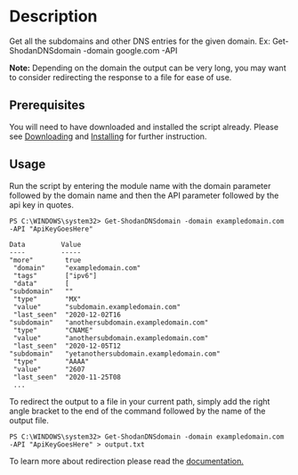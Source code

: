 # Description
Get all the subdomains and other DNS entries for the given domain. Ex: Get-ShodanDNSdomain -domain google.com -API

**Note:** Depending on the domain the output can be very long, you may want to consider redirecting the response to a file for ease of use.
## Prerequisites
You will need to have downloaded and installed the script already. Please see [Downloading](https://github.com/simeononsecurity/Shodan_PS#Download) and [Installing](https://github.com/simeononsecurity/Shodan_PS#Install) for further instruction.

## Usage
Run the script by entering the module name with the domain parameter followed by the domain name and then the API parameter followed by the api key in quotes.

```
PS C:\WINDOWS\system32> Get-ShodanDNSdomain -domain exampledomain.com -API "ApiKeyGoesHere"

Data         Value
----         -----
"more"        true
 "domain"     "exampledomain.com"
 "tags"       ["ipv6"]
 "data"       [
"subdomain"   ""
 "type"       "MX"
 "value"      "subdomain.exampledomain.com"
 "last_seen"  "2020-12-02T16
"subdomain"   "anothersubdomain.exampledomain.com"
 "type"       "CNAME"
 "value"      "anothersubdomain.exampledomain.com"
 "last_seen"  "2020-12-05T12
"subdomain"   "yetanothersubdomain.exampledomain.com"
 "type"       "AAAA"
 "value"      "2607
 "last_seen"  "2020-11-25T08
 ...
```
To redirect the output to a file in your current path, simply add the right angle bracket to the end of the command followed by the name of the output file. 
```
PS C:\WINDOWS\system32> Get-ShodanDNSdomain -domain exampledomain.com -API "ApiKeyGoesHere" > output.txt
```

To learn more about redirection please read the [documentation.](https://docs.microsoft.com/en-us/powershell/module/microsoft.powershell.core/about/about_redirection?view=powershell-7.1#:~:text=Use%20the%20Out%2DFile%20cmdlet,sends%20it%20to%20the%20pipeline.)

